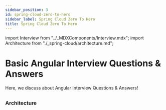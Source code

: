 ```yaml
---
sidebar_position: 3
id: spring-cloud-zero-to-hero
sidebar_label: Spring Cloud Zero To Hero
title: Spring Cloud Zero To Hero
---
```


import Interview from "../_MDXComponents/Interview.mdx";
import Architecture from "./_spring-cloud/architecture.md";

# Basic Angular Interview Questions & Answers

Here, we discuss about Angular Interview Questions & Answers!

## 
<!-- 
<Interview level="Junior">
  <BoxingvsUnboxing />
</Interview> -->

### Architecture
<Architecture />